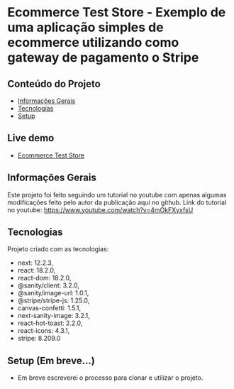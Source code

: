 # Ecommerce Test Store - Exemplo de uma aplicação simples de ecommerce utilizando como gateway de pagamento o Stripe

## Conteúdo do Projeto

- [Informações Gerais](#informações-gerais)
- [Tecnologias](#tecnologias)
- [Setup](#setup)

## Live demo

- [Ecommerce Test Store](https://ecommerce-example-pk7.vercel.app/)

## Informações Gerais

Este projeto foi feito seguindo um tutorial no youtube com apenas algumas modificações feito pelo autor da publicação aqui no github.
Link do tutorial no youtube: https://www.youtube.com/watch?v=4mOkFXyxfsU

## Tecnologias

Projeto criado com as tecnologias:

- next: 12.2.3,
- react: 18.2.0,
- react-dom: 18.2.0,
- @sanity/client: 3.2.0,
- @sanity/image-url: 1.0.1,
- @stripe/stripe-js: 1.25.0,
- canvas-confetti: 1.5.1,
- next-sanity-image: 3.2.1,
- react-hot-toast: 2.2.0,
- react-icons: 4.3.1,
- stripe: 8.209.0

## Setup (Em breve...)

- Em breve escreverei o processo para clonar e utilizar o projeto.

